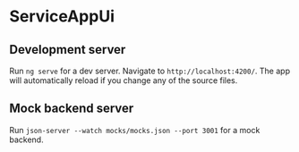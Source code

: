 # ServiceAppUi

## Development server

Run `ng serve` for a dev server. Navigate to `http://localhost:4200/`. The app will automatically reload if you change any of the source files.

## Mock backend server

Run `json-server --watch mocks/mocks.json --port 3001` for a mock backend.
